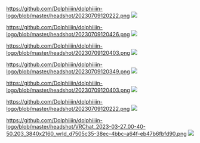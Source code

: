 https://github.com/Dolphiiiin/dolphiiiin-logo/blob/master/headshot/20230709120222.png
![](https://github.com/Dolphiiiin/dolphiiiin-logo/blob/master/headshot/20230709120519.png)

https://github.com/Dolphiiiin/dolphiiiin-logo/blob/master/headshot/20230709120426.png
![](https://github.com/Dolphiiiin/dolphiiiin-logo/blob/master/headshot/20230709120426.png)

https://github.com/Dolphiiiin/dolphiiiin-logo/blob/master/headshot/20230709120403.png
![](https://github.com/Dolphiiiin/dolphiiiin-logo/blob/master/headshot/20230709120403.png)

https://github.com/Dolphiiiin/dolphiiiin-logo/blob/master/headshot/20230709120349.png
![](https://github.com/Dolphiiiin/dolphiiiin-logo/blob/master/headshot/20230709120349.png)

https://github.com/Dolphiiiin/dolphiiiin-logo/blob/master/headshot/20230709120403.png
![](https://github.com/Dolphiiiin/dolphiiiin-logo/blob/master/headshot/20230709120306.png)

https://github.com/Dolphiiiin/dolphiiiin-logo/blob/master/headshot/20230709120222.png
![](https://github.com/Dolphiiiin/dolphiiiin-logo/blob/master/headshot/20230709120222.png)

https://github.com/Dolphiiiin/dolphiiiin-logo/blob/master/headshot/VRChat_2023-03-27_00-40-50.203_3840x2160_wrld_d7505c35-38ec-4bbc-a64f-eb47b6fbfd90.png
![](https://github.com/Dolphiiiin/dolphiiiin-logo/blob/master/headshot/VRChat_2023-03-27_00-40-50.203_3840x2160_wrld_d7505c35-38ec-4bbc-a64f-eb47b6fbfd90.png)
